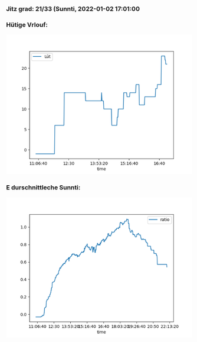 ### Jitz grad: 21/33 (Sunnti, 2022-01-02 17:01:00

### Hütige Vrlouf:
![Graph](Today.png)

### E durschnittleche Sunnti:
![Graph](Sunnti.png)